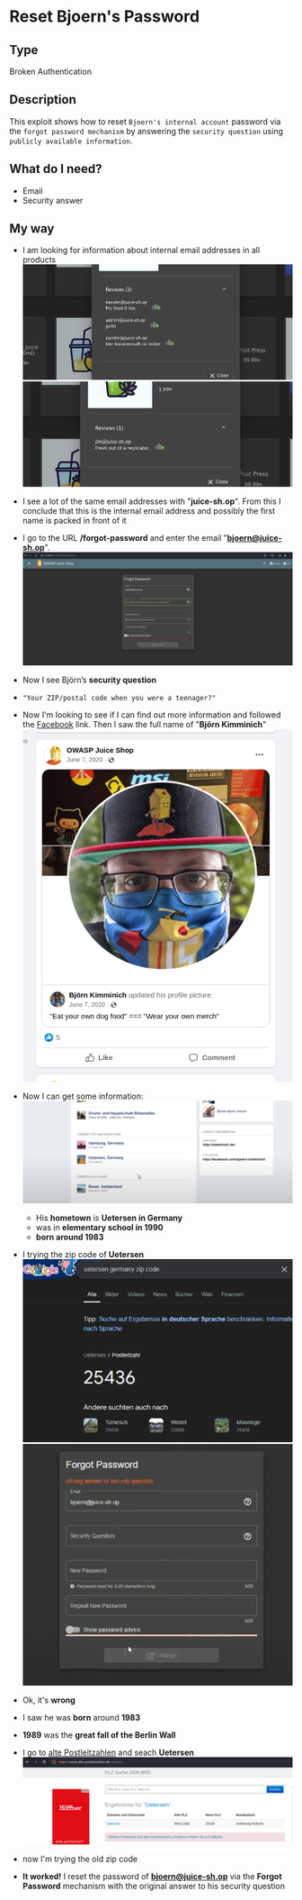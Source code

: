 # Reset Bjoern's Password

## Type

Broken Authentication

## Description

This exploit shows how to reset `Bjoern's internal account` password via the `forgot password mechanism` by answering the `security question` using `publicly available information`.

## What do I need?

- Email
- Security answer

## My way

- I am looking for information about internal email addresses in all products
![alt text](emails.png)
![alt text](emails-2.png)
- I see a lot of the same email addresses with "**juice-sh.op**". From this I conclude that this is the internal email address and possibly the first name is packed in front of it

- I go to the URL **/forgot-password** and enter the email "**<bjoern@juice-sh.op>**".
![alt text](password.png)
- Now I see Björn’s **security question**
- `"Your ZIP/postal code when you were a teenager?"`

- Now I'm looking to see if I can find out more information and followed the [Facebook](https://www.facebook.com/owasp.juiceshop) link.
Then I saw the full name of "**Björn Kimminich**"
![alt text](bjoern.png)

- Now I can get some information:
![alt text](bjoern-2.png)
  - His **hometown** is **Uetersen in Germany**
  - was in **elementary school in 1990**
  - **born around 1983**

- I trying the zip code of **Uetersen**
![alt text](zip-code.png)
![alt text](password-2.png)
- Ok, it's **wrong**
- I saw he was **born** around **1983**
- **1989** was the **great fall of the Berlin Wall**
- I go to [alte Postleitzahlen](https://www.alte-postleitzahlen.de/uetersen) and seach **Uetersen**
![alt text](sip-code-2.png)
- now I'm trying the old zip code

- **It worked!** I reset the password of **<bjoern@juice-sh.op>** via the **Forgot Password** mechanism with the original answer to his security question
